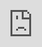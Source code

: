 ```yaml
---
title: XOR
date: 2021-03-06T16:18:43.849Z
description: Making XOR Project in the CMS
Thumbnail: /img/screen-shot-2021-03-06-at-18.20.29.png
---
```

<iframe src="https://readymag.com/twentytwos/xor/" style="overflow:hidden;overflow-x:hidden;overflow-y:hidden;height:100%;width:100%;position:absolute;top:0px;left:0px;right:0px;bottom:0px" width="100%" height="800px" frameborder="0" seamless></iframe>